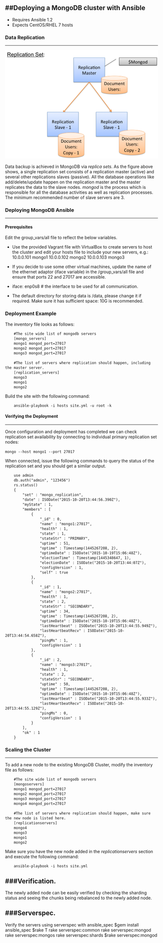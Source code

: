 ##Deploying a MongoDB cluster with Ansible
------------------------------------------------------------------------------

- Requires Ansible 1.2
- Expects CentOS/RHEL 7 hosts


### Data Replication
------------------------------------

![Alt text](images/replica_set.png "Replica Set")

Data backup is achieved in MongoDB via _replica sets_. As the figure above shows,
a single replication set consists of a replication master (active) and several
other replications slaves (passive). All the database operations like
add/delete/update happen on the replication master and the master replicates
the data to the slave nodes. _mongod_ is the process which is responsible for all
the database activities as well as replication processes. The minimum
recommended number of slave servers are 3.

### Deploying MongoDB Ansible
--------------------------------------------

#### Prerequisites

Edit the group_vars/all file to reflect the below variables.

- Use the provided Vagrant file with VirtualBox to create servers to host the
cluster and edit your hosts file to include your new servers, e.g.:
  10.0.0.101      mongo1
  10.0.0.102      mongo2
  10.0.0.103      mongo3

- If you decide to use some other virtual machines, update the name of the
ethernet adaptor (iface variable) in the /group_vars/all file and ensure that
ports 22 and 27017 are accessible.

- iface: enp0s8     # the interface to be used for all communication.

- The default directory for storing data is /data, please change it if
required. Make sure it has sufficient space: 10G is recommended.

### Deployment Example

The inventory file looks as follows:

		#The site wide list of mongodb servers
		[mongo_servers]
		mongo1 mongod_port=27017
		mongo2 mongod_port=27017
		mongo3 mongod_port=27017

		#The list of servers where replication should happen, including the master server.
		[replication_servers]
		mongo3
		mongo1
		mongo2

Build the site with the following command:

		ansible-playbook -i hosts site.yml -u root -k


#### Verifying the Deployment
---------------------------------------------

Once configuration and deployment has completed we can check replication set
availability by connecting to individual primary replication set nodes:

`mongo --host mongo1 --port 27017`

When connected, issue the following commands to query the status of the
replication set and you should get a similar output.

        use admin
        db.auth("admin", "123456")
        rs.status()
        {
        	"set" : "mongo_replication",
        	"date" : ISODate("2015-10-20T13:44:56.390Z"),
        	"myState" : 1,
        	"members" : [
        		{
        			"_id" : 0,
        			"name" : "mongo1:27017",
        			"health" : 1,
        			"state" : 1,
        			"stateStr" : "PRIMARY",
        			"uptime" : 51,
        			"optime" : Timestamp(1445267208, 2),
        			"optimeDate" : ISODate("2015-10-19T15:06:48Z"),
        			"electionTime" : Timestamp(1445348647, 1),
        			"electionDate" : ISODate("2015-10-20T13:44:07Z"),
        			"configVersion" : 1,
        			"self" : true
        		},
        		{
        			"_id" : 1,
        			"name" : "mongo2:27017",
        			"health" : 1,
        			"state" : 2,
        			"stateStr" : "SECONDARY",
        			"uptime" : 34,
        			"optime" : Timestamp(1445267208, 2),
        			"optimeDate" : ISODate("2015-10-19T15:06:48Z"),
        			"lastHeartbeat" : ISODate("2015-10-20T13:44:55.949Z"),
        			"lastHeartbeatRecv" : ISODate("2015-10-20T13:44:54.658Z"),
        			"pingMs" : 1,
        			"configVersion" : 1
        		},
        		{
        			"_id" : 2,
        			"name" : "mongo3:27017",
        			"health" : 1,
        			"state" : 2,
        			"stateStr" : "SECONDARY",
        			"uptime" : 50,
        			"optime" : Timestamp(1445267208, 2),
        			"optimeDate" : ISODate("2015-10-19T15:06:48Z"),
        			"lastHeartbeat" : ISODate("2015-10-20T13:44:55.933Z"),
        			"lastHeartbeatRecv" : ISODate("2015-10-20T13:44:55.129Z"),
        			"pingMs" : 0,
        			"configVersion" : 1
        		}
        	],
        	"ok" : 1
        }

### Scaling the Cluster
---------------------------------------

To add a new node to the existing MongoDB Cluster, modify the inventory file as follows:

		#The site wide list of mongodb servers
		[mongoservers]
		mongo1 mongod_port=27017
		mongo2 mongod_port=27017
		mongo3 mongod_port=27017
		mongo4 mongod_port=27017

		#The list of servers where replication should happen, make sure the new node is listed here.
		[replicationservers]
		mongo4
		mongo3
		mongo1
		mongo2

Make sure you have the new node added in the _replicationservers_ section and
execute the following command:

		ansible-playbook -i hosts site.yml

###Verification.
-----------------------------

The newly added node can be easily verified by checking the sharding status and
seeing the chunks being rebalanced to the newly added node.

###Serverspec.
-----------------------------

Verify the servers using serverspec with ansible_spec
$gem install ansible_spec
$rake T
rake serverspec:common
rake serverspec:mongod
rake serverspec:mongos
rake serverspec:shards
$rake serverspec:mongod
